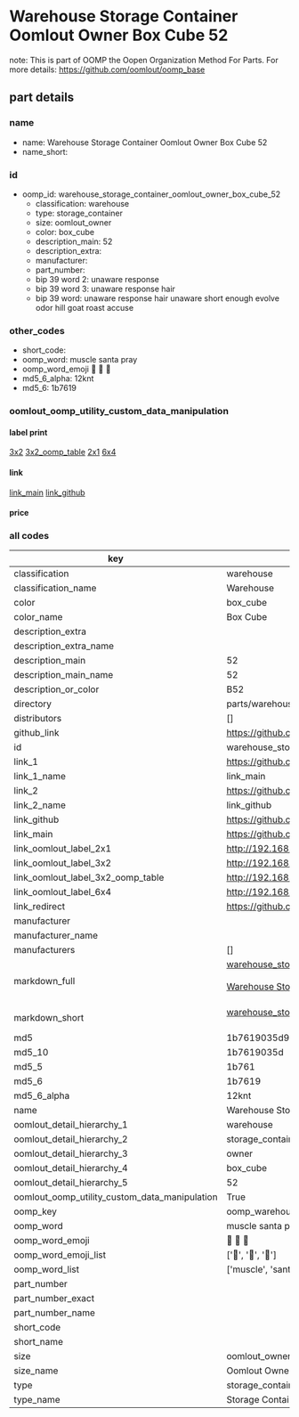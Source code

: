 # Warehouse Storage Container Oomlout Owner Box Cube 52  

note: This is part of OOMP the Oopen Organization Method For Parts. For more details: https://github.com/oomlout/oomp_base

##  part details
  







### name
* name: Warehouse Storage Container Oomlout Owner Box Cube 52
* name_short: 
### id
* oomp_id: warehouse_storage_container_oomlout_owner_box_cube_52
  * classification: warehouse
  * type: storage_container
  * size: oomlout_owner
  * color: box_cube
  * description_main: 52
  * description_extra: 
  * manufacturer: 
  * part_number: 
  * bip 39 word 2: unaware response
  * bip 39 word 3: unaware response hair
  * bip 39 word: unaware response hair unaware short enough evolve odor hill goat roast accuse

### other_codes
* short_code: 
* oomp_word: muscle santa pray
* oomp_word_emoji :muscle: :santa: :pray:
* md5_6_alpha: 12knt
* md5_6: 1b7619






### oomlout_oomp_utility_custom_data_manipulation
#### label print
[3x2](http://192.168.1.245:1112/?label=oomp%2012knt)
[3x2_oomp_table](http://192.168.1.108:1112/?label=oomp%2012knt)
[2x1](http://192.168.1.242:1112/?label=oomp%2012knt)
[6x4](http://192.168.1.55:1112/?label=oomp%2012knt)    

#### link

[link_main](https://github.com/oomlout/oomlout_oomp_version_1_messy/tree/main/parts/warehouse_storage_container_oomlout_owner_box_cube_52) [link_github](https://github.com/oomlout/oomlout_oomp_version_1_messy/tree/main/parts/warehouse_storage_container_oomlout_owner_box_cube_52)                             

#### price







### all codes 
| key | value |  
| --- | --- |  
| classification | warehouse |  
| classification_name | Warehouse |  
| color | box_cube |  
| color_name | Box Cube |  
| description_extra |  |  
| description_extra_name |  |  
| description_main | 52 |  
| description_main_name | 52 |  
| description_or_color | B52 |  
| directory | parts/warehouse_storage_container_oomlout_owner_box_cube_52 |  
| distributors | [] |  
| github_link | https://github.com/oomlout/oomlout_oomp_part_src/tree/main/parts/warehouse_storage_container_oomlout_owner_box_cube_52 |  
| id | warehouse_storage_container_oomlout_owner_box_cube_52 |  
| link_1 | https://github.com/oomlout/oomlout_oomp_version_1_messy/tree/main/parts/warehouse_storage_container_oomlout_owner_box_cube_52 |  
| link_1_name | link_main |  
| link_2 | https://github.com/oomlout/oomlout_oomp_version_1_messy/tree/main/parts/warehouse_storage_container_oomlout_owner_box_cube_52 |  
| link_2_name | link_github |  
| link_github | https://github.com/oomlout/oomlout_oomp_version_1_messy/tree/main/parts/warehouse_storage_container_oomlout_owner_box_cube_52 |  
| link_main | https://github.com/oomlout/oomlout_oomp_version_1_messy/tree/main/parts/warehouse_storage_container_oomlout_owner_box_cube_52 |  
| link_oomlout_label_2x1 | http://192.168.1.242:1112/?label=oomp%2012knt |  
| link_oomlout_label_3x2 | http://192.168.1.245:1112/?label=oomp%2012knt |  
| link_oomlout_label_3x2_oomp_table | http://192.168.1.108:1112/?label=oomp%2012knt |  
| link_oomlout_label_6x4 | http://192.168.1.55:1112/?label=oomp%2012knt |  
| link_redirect | https://github.com/oomlout/oomlout_oomp_version_1_messy/tree/main/parts/warehouse_storage_container_oomlout_owner_box_cube_52 |  
| manufacturer |  |  
| manufacturer_name |  |  
| manufacturers | [] |  
| markdown_full | [warehouse_storage_container_oomlout_owner_box_cube_52](none)<br>[](none)<br>[Warehouse Storage Container Oomlout Owner Box Cube 52](none)<br><br> |  
| markdown_short | [warehouse_storage_container_oomlout_owner_box_cube_52](none)<br><br> |  
| md5 | 1b7619035d9929c52be36ec6d0adef63 |  
| md5_10 | 1b7619035d |  
| md5_5 | 1b761 |  
| md5_6 | 1b7619 |  
| md5_6_alpha | 12knt |  
| name | Warehouse Storage Container Oomlout Owner Box Cube 52 |  
| oomlout_detail_hierarchy_1 | warehouse |  
| oomlout_detail_hierarchy_2 | storage_container |  
| oomlout_detail_hierarchy_3 | owner |  
| oomlout_detail_hierarchy_4 | box_cube |  
| oomlout_detail_hierarchy_5 | 52 |  
| oomlout_oomp_utility_custom_data_manipulation | True |  
| oomp_key | oomp_warehouse_storage_container_oomlout_owner_box_cube_52 |  
| oomp_word | muscle santa pray |  
| oomp_word_emoji | :muscle: :santa: :pray: |  
| oomp_word_emoji_list | [':muscle:', ':santa:', ':pray:'] |  
| oomp_word_list | ['muscle', 'santa', 'pray'] |  
| part_number |  |  
| part_number_exact |  |  
| part_number_name |  |  
| short_code |  |  
| short_name |  |  
| size | oomlout_owner |  
| size_name | Oomlout Owner |  
| type | storage_container |  
| type_name | Storage Container |  
